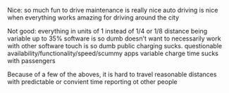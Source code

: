 

Nice: 
so much fun to drive
maintenance is really nice
auto driving is nice when everything works
amazing for driving around the city


Not good: 
everything in units of 1 instead of 1/4 or 1/8
distance being variable up to 35%
software is so dumb
	doesn't want to necessarily work with other software
touch is so dumb
public charging sucks. questionable availability/functionality/speed/scummy apps
	variable charge time sucks with passengers

Because of a few of the aboves, it is hard to travel reasonable distances with predictable or convient time reporting ot other people
